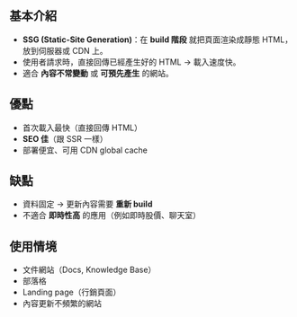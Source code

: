 ## 基本介紹

- **SSG (Static-Site Generation)**：在 **build 階段** 就把頁面渲染成靜態 HTML，放到伺服器或 CDN 上。
- 使用者請求時，直接回傳已經產生好的 HTML → 載入速度快。    
- 適合 **內容不常變動** 或 **可預先產生** 的網站。

## 優點

- 首次載入最快（直接回傳 HTML）
- **SEO 佳**（跟 SSR 一樣）
- 部署便宜、可用 CDN global cache

## 缺點

- 資料固定 → 更新內容需要 **重新 build**
- 不適合 **即時性高** 的應用（例如即時股價、聊天室）

## 使用情境

- 文件網站（Docs, Knowledge Base）
- 部落格
- Landing page（行銷頁面）
- 內容更新不頻繁的網站